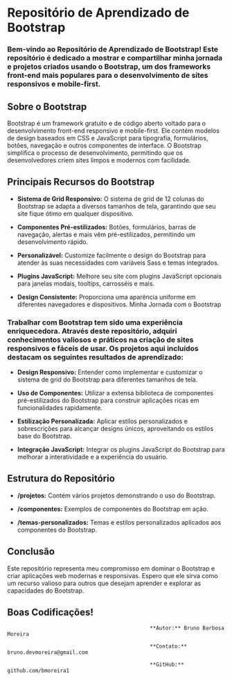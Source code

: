 # Repositório de Aprendizado de Bootstrap

### Bem-vindo ao Repositório de Aprendizado de Bootstrap! Este repositório é dedicado a mostrar e compartilhar minha jornada e projetos criados usando o Bootstrap, um dos frameworks front-end mais populares para o desenvolvimento de sites responsivos e mobile-first.


## Sobre o Bootstrap
Bootstrap é um framework gratuito e de código aberto voltado para o desenvolvimento front-end responsivo e mobile-first. Ele contém modelos de design baseados em CSS e JavaScript para tipografia, formulários, botões, navegação e outros componentes de interface. O Bootstrap simplifica o processo de desenvolvimento, permitindo que os desenvolvedores criem sites limpos e modernos com facilidade.


## Principais Recursos do Bootstrap
* **Sistema de Grid Responsivo:** O sistema de grid de 12 colunas do Bootstrap se adapta a diversos tamanhos de tela, garantindo que seu site fique ótimo em qualquer dispositivo.

* **Componentes Pré-estilizados:** Botões, formulários, barras de navegação, alertas e mais vêm pré-estilizados, permitindo um desenvolvimento rápido.

* **Personalizável:** Customize facilmente o design do Bootstrap para atender às suas necessidades com variáveis Sass e temas integrados.

* **Plugins JavaScript:** Melhore seu site com plugins JavaScript opcionais para janelas modais, tooltips, carrosséis e mais.

* **Design Consistente:** Proporciona uma aparência uniforme em diferentes navegadores e dispositivos.
Minha Jornada com o Bootstrap


### Trabalhar com Bootstrap tem sido uma experiência enriquecedora. Através deste repositório, adquiri conhecimentos valiosos e práticos na criação de sites responsivos e fáceis de usar. Os projetos aqui incluídos destacam os seguintes resultados de aprendizado:

* **Design Responsivo:** Entender como implementar e customizar o sistema de grid do Bootstrap para diferentes tamanhos de tela.

* **Uso de Componentes:** Utilizar a extensa biblioteca de componentes pré-estilizados do Bootstrap para construir aplicações ricas em funcionalidades rapidamente.

* **Estilização Personalizada:** Aplicar estilos personalizados e sobrescrições para alcançar designs únicos, aproveitando os estilos base do Bootstrap.

* **Integração JavaScript:** Integrar os plugins JavaScript do Bootstrap para melhorar a interatividade e a experiência do usuário.


## Estrutura do Repositório
* **/projetos:** Contém vários projetos demonstrando o uso do Bootstrap.

* **/componentes:** Exemplos de componentes do Bootstrap em ação.

* **/temas-personalizados:** Temas e estilos personalizados aplicados aos componentes do Bootstrap.

## Conclusão
Este repositório representa meu compromisso em dominar o Bootstrap e criar aplicações web modernas e responsivas. Espero que ele sirva como um recurso valioso para outros que desejam aprender e explorar as capacidades do Bootstrap.

## **Boas Codificações!**

                                                  **Autor:** Bruno Barbosa Moreira

                                                  **Contato:** bruno.devmoreira@gmail.com

                                                  **GitHub:** github.com/bmoreira1 